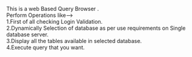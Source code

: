 This  is a web Based Query Browser .
<br>
Perform Operations like-->
<br>
1.First of all checking Login Validation.
<br>
2.Dynamically Selection of database as per use requirements on Single database server.
<br>
3.Display  all the tables available in selected database.
<br>
4.Execute query that you want.

